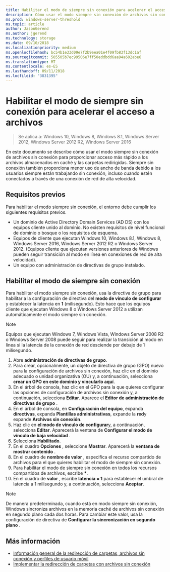 ```yaml
---
title: Habilitar el modo de siempre sin conexión para acelerar el acceso a archivos
description: Cómo usar el modo siempre sin conexión de archivos sin conexión para proporcionar acceso más rápido a los archivos almacenados en caché y las carpetas redirigidas.
ms.prod: windows-server-threshold
ms.topic: article
author: JasonGerend
ms.author: jgerend
ms.technology: storage
ms.date: 09/10/2018
ms.localizationpriority: medium
ms.openlocfilehash: bc54b1e33d09e7f2b9eea01e4f09fb83f13dc1af
ms.sourcegitcommit: 505505b7ec99506e7ff50eddbdd6aa94a602abe6
ms.translationtype: MT
ms.contentlocale: es-ES
ms.lasthandoff: 09/11/2018
ms.locfileid: "3831395"
---
```

# Habilitar el modo de siempre sin conexión para acelerar el acceso a archivos

>Se aplica a: Windows 10, Windows 8, Windows 8.1, Windows Server 2012, Windows Server 2012 R2, Windows Server 2016

En este documento se describe cómo usar el modo siempre sin conexión de archivos sin conexión para proporcionar acceso más rápido a los archivos almacenados en caché y las carpetas redirigidas. Siempre sin conexión también proporciona menor uso de ancho de banda debido a los usuarios siempre están trabajando sin conexión, incluso cuando estén conectados a través de una conexión de red de alta velocidad.

## Requisitos previos

Para habilitar el modo siempre sin conexión, el entorno debe cumplir los siguientes requisitos previos.

- Un dominio de Active Directory Domain Services (AD DS) con los equipos cliente unido al dominio. No existen requisitos de nivel funcional de dominio o bosque o los requisitos de esquema.
- Equipos de cliente que ejecutan Windows 10, Windows 8.1, Windows 8, Windows Server 2016, Windows Server 2012 R2 o Windows Server 2012. (Equipos cliente que ejecutan versiones anteriores de Windows pueden seguir transición al modo en línea en conexiones de red de alta velocidad).
- Un equipo con administración de directivas de grupo instalado.

## Habilitar el modo de siempre sin conexión

Para habilitar el modo siempre sin conexión, usa la directiva de grupo para habilitar a la configuración de directiva del **modo de vínculo de configurar** y establecer la latencia en **1** (milisegundo). Esto hace que los equipos cliente que ejecutan Windows 8 o Windows Server 2012 a utilizan automáticamente el modo siempre sin conexión.

>[!NOTE]
>Equipos que ejecutan Windows 7, Windows Vista, Windows Server 2008 R2 o Windows Server 2008 puede seguir para realizar la transición al modo en línea si la latencia de la conexión de red desciende por debajo de 1 milisegundo.

1. Abre **administración de directivas de grupo**.
2. Para crear, opcionalmente, un objeto de directiva de grupo (GPO) nuevo para la configuración de archivos sin conexión, haz clic en el dominio adecuado o unidad organizativa (OU) y, a continuación, selecciona **crear un GPO en este dominio y vincularlo aquí**.
3. En el árbol de consola, haz clic en el GPO para la que quieres configurar las opciones de configuración de archivos sin conexión y, a continuación, selecciona **Editar**. Aparece el **Editor de administración de directivas de grupo** .
4. En el árbol de consola, en **Configuración del equipo**, expanda **directivas**, expanda **Plantillas administrativas**, expande la **red**y expande **Archivos sin conexión**.
5. Haz clic en **el modo de vínculo de configurar**y, a continuación, selecciona **Editar**. Aparecerá la ventana de **Configurar el modo de vínculo de baja velocidad** .
6. Selecciona **Habilitado**.
7. En el cuadro **Opciones** , seleccione **Mostrar**. Aparecerá la **ventana de mostrar contenido** .
8. En el cuadro de **nombre de valor** , especifica el recurso compartido de archivos para el que quieres habilitar el modo de siempre sin conexión.
9. Para habilitar el modo de siempre sin conexión en todos los recursos compartidos de archivos, escribe **\***.
10. En el cuadro de **valor** , escribe **latencia = 1** para establecer el umbral de latencia a 1 milisegundo y, a continuación, selecciona **Aceptar**.

>[!NOTE]
>De manera predeterminada, cuando está en modo siempre sin conexión, Windows sincroniza archivos en la memoria caché de archivos sin conexión en segundo plano cada dos horas. Para cambiar este valor, usa la configuración de directiva de **Configurar la sincronización en segundo plano** .

## Más información

* [Información general de la redirección de carpetas, archivos sin conexión y perfiles de usuario móvil](folder-redirection-rup-overview.md)
* [Implementar la redirección de carpetas con archivos sin conexión](deploy-folder-redirection.md)